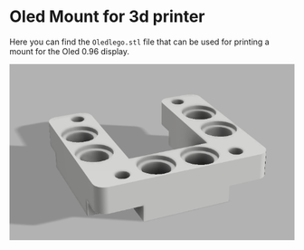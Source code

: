 # Oled Mount for 3d printer
Here you can find the `Oledlego.stl` file that can be used for printing a mount for the Oled 0.96 display.

![plot](./OledLego.png)
